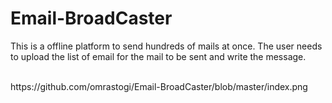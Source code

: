 # Email-BroadCaster
This is a offline platform to send hundreds of mails at once. 
The user needs to upload the list of email for the mail to be sent and write the message.

<br>
https://github.com/omrastogi/Email-BroadCaster/blob/master/index.png
</br>
